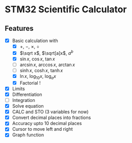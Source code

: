 # STM32 Scientific Calculator

## Features
- [x] Basic calculation with
  - [x] $+$, $-$, $\times$, $\div$
  - [x] $\sqrt x$, $\sqrt[a]x$, $a^b$
  - [x] $\sin x$, $\cos x$, $\tan x$ 
  - [ ] $\arcsin x$, $\arccos x$, $\arctan x$ 
  - [ ] $\sinh x$, $\cosh x$, $\tanh x$ 
  - [x] $\ln x$, $\log_{10}x$, $\log_a x$
  - [x] Factorial $!$
- [x] Limits
- [x] Differentiation
- [ ] Integration
- [x] Solve equation
- [x] CALC and STO (3 variables for now)
- [x] Convert decimal places into fractions
- [x] Accuracy upto 10 decimal places
- [x] Cursor to move left and right
- [x] Graph function
